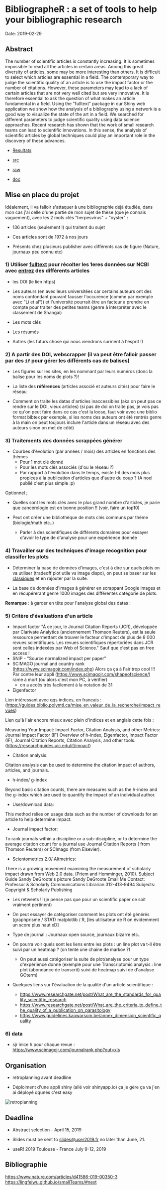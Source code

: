 # BibliographeR : a set of tools to help your bibliographic research

Date: 2019-02-29

## Abstract

The number of scientific articles is constantly increasing. It is sometimes impossible to read all the articles in certain areas. Among this great diversity of articles, some may be more interesting than others. It is difficult to select which articles are essential in a field. The contemporary way to judge the scientific quality of an article is to use the impact factor or the number of citations. However, these parameters may lead to a lack of certain articles that are not very well cited but are very innovative. It is therefore essential to ask the question of what makes an article fundamental in a field. Using the "fulltext" package in our Shiny web application we show how the analysis of a bibliography using a network is a good way to visualize the state of the art in a field.  We  searched for different parameters to judge scientific quality using data science approaches. Recent research has shown that the work of small research teams can lead to scientific innovations. In this sense, the analysis of scientific articles by global techniques could play an important role in the discovery of these advances.

- [Resultats](https://github.com/propan2one/BibliographeR/blob/master/results/NOTEBOOK-resultats.md)

- [src](https://github.com/propan2one/BibliographeR/blob/master/src/)

- [raw](https://github.com/propan2one/BibliographeR/blob/master/raw/)

- [doc](https://github.com/propan2one/BibliographeR/blob/master/doc/)

## Mise en place du projet

Idéalement, il va falloir s'attaquer à une bibliographie déjà étudiée, dans mon cas j'ai celle d'une partie de mon sujet de thèse (que je connais vaguement), avec les 2 mots clés "herpesvirus" + "oyster" :

- 136 articles (seulement !) qui traitent du sujet

- Ces articles sont de 1972 à nos jours

- Présents chez plusieurs publisher avec différents cas de figure (Nature, journaux peu connu etc)

### 1) Utiliser [fulltext](https://github.com/ropensci/fulltext) pour récolter les 1eres données sur NCBI avec [entrez](https://github.com/ropensci/rentrez) des différents articles

- les DOI (le lien https)

- Les auteurs (en avec leurs universitées car certains auteurs ont des noms confondant pouvant fausser l'occurence (comme par exemple avec "Li et al")) et l'université pourrait être un facteur à prendre en compte pour traiter des petites teams (genre à interpréter avec le classement de Shangai)

- Les mots clés

- Les résumés

- Autres (les futurs chose qui nous viendrons surment à l'esprit !)

### 2) A partir des DOI, webscrapper (il va peut être falloir passer par des `if` pour gérer les différents cas de balises)

- Les figures sur les sites, en les nommant par leurs numéros (donc la balise pour les noms de plots ?)!

- La liste des **références** (articles associé et auteurs cités) pour faire le réseau

- Comment on traite les datas d'articles inaccessibles (aka on peut pas ce rendre sur le DOI, vieux articles)
(si pas de doi on traite pas, je vois pas ce qu'on peut faire dans ce cas c'est la loose, faut voir avec une biblio format bibtex par exemple, si les noms des auteurs ont été rentrés genre à la main on peut toujours inclure l'article dans un réseau avec des auteurs sinon on met de côté)

### 3) Traitements des données scrappées générer

- Courbes d'évolution (par années / mois) des articles en fonctions des thèmes
    - Pour 1 mot clé donné
    - Pour les mots clés associés (d'ou le réseau ?)
    - Par rapport à l'évolution dans le temps, existe t-il des mois plus propices à la publication d'articles que d'autre du coup ? (A noel publié c'est plus simple :p)

Optionnel ; 
- Quelles sont les mots clés avec le plus grand nombre d'articles, je parie que cancérologie est en bonne position !! (voir, faire un top10)

- Peut ont créer une bibliothèque de mots clés communs par thème (biologie/math etc..)

    - Parler à des scientifiques de différents domaines pour essayer d'avoir le type de d'analyse pour une expérience donnée

### 4) Travailler sur des techniques d'image recognition pour classifer les plots

- Déterminer la base de données d'images, c'est à dire sur quels plots on va utiliser (tradeoff plot utile vs image dispo), on peut se baser sur les [classiques](https://www.datanovia.com/en/blog/ggplot-examples-best-reference/) et en rajouter par la suite.

- La base de données d'images à générer en scrappant Google images et en récupérerant genre 1000 images des différentes catégorie de plots.

**Remarque** : à garder en tête pour l'analyse global des datas :

### 5) Critère d'évaluations d'un article

- Impact factor
    "À ce jour, le Journal Citation Reports (JCR), développée par Clarivate Analytics (anciennement Thomson Reuters), est la seule ressource permettant de trouver le facteur d'impact de plus de 8 000 revues scientifiques. Les revues scientifiques répertoriées dans JCR sont celles indexées par Web of Science." 
    Sauf que c'est pas en free access ! 
- SNIP - "Source normalized impact per paper" 
- SCIMAGO journal and country rank (https://www.scimagojr.com/index.php)  Alors ça ça à l'air trop cool !!! Par contre leur appli (https://www.scimagojr.com/shapeofscience/) rame à mort (ou alors c'est mon PC, à vérifier)
    - on a accès très facilement à la notation de 31
- Eigenfactor 

Lien intéressant avec qqs indices, en francais : 
(https://guides.biblio.polymtl.ca/mise_en_valeur_de_la_recherche/impact_revues)

Lien qu'à l'air encore mieux avec plein d'indices et en anglais cette fois : 

Measuring Your Impact: Impact Factor, Citation Analysis, and other Metrics: Journal Impact Factor (IF)
Overview of h-index, Eigenfactor, Impact Factor (IF), Journal Citation Reports, Citation Analysis, and other tools.
(https://researchguides.uic.edu/if/impact)

- Citation analysis:

Citation analysis can be used to determine the citation impact of authors, articles, and journals. 

- h-index/ g-index

Beyond basic citation counts, there are measures such as the h-index and the g-index which are used to quantify the impact of an individual author.

- Use/download data:

This method relies on usage data such as the number of downloads for an article to help determine impact.  

- Journal impact factor:

To rank journals within a discipline or a sub-discipline, or to determine the average citation count for a journal use Journal Citation Reports ( from Thomson Reuters) or SCImago (from Elsevier).

- Scientometrics 2.0/ Altmetrics:

There is a growing movement examining the measurement of scholarly impact drawn from Web 2.0 data.   (Priem and Hemminger, 2010).
Subject Guide
Sandy DeGroote's picture
Sandy DeGroote
Email Me
Contact:
Professor & Scholarly Communications Librarian
312-413-9494
Subjects:
Copyright & Scholarly Publishing


- Les retweets !! (je pense pas que pour un scientific paper ce soit vraiment pertinent)

- On peut essayer de catégoriser comment les plots ont été générés (graphprisme / STAT/ matplotlib / R, [les utilisateur de R on évidemment un score plus haut xD]

- Type de journal : Journaux open source, journaux bizarre etc..

- On pourra voir quels sont les liens entre les plots : un line plot va t-il être suivi par un heatmap ? (on tente une chaine de markov ?)
    - On peut aussi catégoriser la suite de plot/analyse pour un type d'expérience donné (exemple pour une Transcriptomic analysis : line plot (abondance de transcrit) suivi de heatmap suivi de d'analyse GOterm)
    
- Quelques liens sur l'évaluation de la qualité d'un article scientifique : 
    - https://www.researchgate.net/post/What_are_the_standards_for_quality_scientific_research
    - https://www.researchgate.net/post/What_are_the_criteria_to_define_the_quality_of_a_publication_on_parasitology
    - https://www.guidelines.kaowarsom.be/annex_dimension_scientific_quality


### 6) data 
- sjr inice h pour chaque revue :
https://www.scimagojr.com/journalrank.php?out=xls


## Organisation 

- retroplanning avant deadline 

- Déploiment d'une appli shiny (allé voir shinyapp.io)
ça je gère ça va j'en ai déployé qqunes c'est easy

![retroplanning](retroplanning_BibliographR.jpg)

## Deadline

- Abstract selection - April 15, 2019

- Slides must be sent to slides@user2019.fr no later than June, 21.

- useR! 2019 Toulouse - France July 9-12, 2019

## Bibliographie

https://www.nature.com/articles/d41586-019-00350-3 
https://lingfeiwu.github.io/smallTeams/#next
